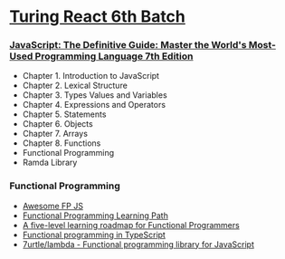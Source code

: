 # [Turing React 6th Batch](https://www.facebook.com/groups/734444874751170)

### [JavaScript: The Definitive Guide: Master the World's Most-Used Programming Language 7th Edition](https://www.amazon.com/JavaScript-Definitive-Most-Used-Programming-Language/dp/1491952024)

- Chapter 1. Introduction to JavaScript
- Chapter 2. Lexical Structure
- Chapter 3. Types Values and Variables
- Chapter 4. Expressions and Operators
- Chapter 5. Statements
- Chapter 6. Objects
- Chapter 7. Arrays
- Chapter 8. Functions
- Functional Programming
- Ramda Library

### Functional Programming

- [Awesome FP JS](https://github.com/stoeffel/awesome-fp-js)
- [Functional Programming Learning Path](https://github.com/imteekay/functional-programming-learning-path)
- [A five-level learning roadmap for Functional Programmers](https://hub.packtpub.com/a-five-level-learning-roadmap-for-functional-programmers/)
- [Functional programming in TypeScript](https://gcanti.github.io/fp-ts/)
- [7urtle/lambda - Functional programming library for JavaScript](https://www.7urtle.com/)
